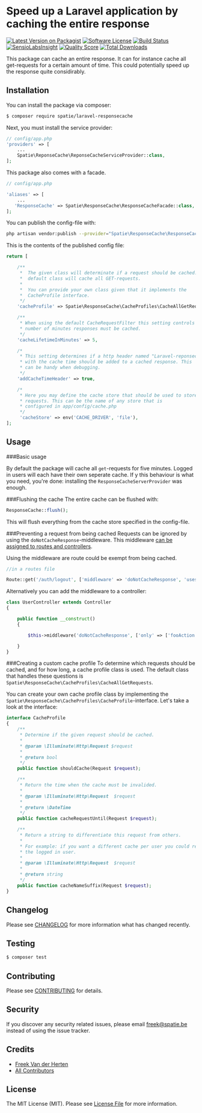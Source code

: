 # Speed up a Laravel application by caching the entire response

[![Latest Version on Packagist](https://img.shields.io/packagist/v/spatie/laravel-responsecache.svg?style=flat-square)](https://packagist.org/packages/spatie/laravel-responsecache)
[![Software License](https://img.shields.io/badge/license-MIT-brightgreen.svg?style=flat-square)](LICENSE.md)
[![Build Status](https://img.shields.io/travis/spatie/laravel-responsecache/master.svg?style=flat-square)](https://travis-ci.org/spatie/laravel-responsecache)
[![SensioLabsInsight](https://img.shields.io/sensiolabs/i/2a710105-29e4-410b-892f-6dfb89220172.svg?style=flat-square)](https://insight.sensiolabs.com/projects/2a710105-29e4-410b-892f-6dfb89220172)
[![Quality Score](https://img.shields.io/scrutinizer/g/spatie/laravel-responsecache.svg?style=flat-square)](https://scrutinizer-ci.com/g/spatie/laravel-responsecache)
[![Total Downloads](https://img.shields.io/packagist/dt/spatie/laravel-responsecache.svg?style=flat-square)](https://packagist.org/packages/spatie/laravel-responsecache)

This package can cache an entire response. It can for instance cache all get-requests for a certain amount of time. This could potentially speed up the response quite considirably.

## Installation

You can install the package via composer:
``` bash
$ composer require spatie/laravel-responsecache
```

Next, you must install the service provider:

```php
// config/app.php
'providers' => [
    ...
    Spatie\ReponseCache\ReponseCacheServiceProvider::class,
];
```

This package also comes with a facade.

```php
// config/app.php

'aliases' => [
	...
   'ResponseCache' => Spatie\ResponseCache\ResponseCacheFacade::class,
];
```

You can publish the config-file with:
```bash
php artisan vendor:publish --provider="Spatie\ResponseCache\ResponseCacheServiceProvider"
```

This is the contents of the published config file:

```php
return [

    /**
     *  The given class will determinate if a request should be cached. The
     *  default class will cache all GET-requests.
     *
     *  You can provide your own class given that it implements the
     *  CacheProfile interface.
     */
    'cacheProfile' => Spatie\ResponseCache\CacheProfiles\CacheAllGetRequests::class,

    /**
     * When using the default CacheRequestFilter this setting controls the
     * number of minutes responses must be cached.
     */
    'cacheLifetimeInMinutes' => 5,

    /*
     * This setting determines if a http header named "Laravel-reponsecache"
     * with the cache time should be added to a cached response. This
     * can be handy when debugging.
     */
    'addCacheTimeHeader' => true,

    /*
     * Here you may define the cache store that should be used to store
     * requests. This can be the name of any store that is
     * configured in app/config/cache.php
     */
     'cacheStore' => env('CACHE_DRIVER', 'file'),
];


```

## Usage

###Basic usage

By default the package will cache all `get`-requests for five minutes. Logged in users will each have their own seperate cache. If y this behaviour is what you need, you're done: installing the `ResponseCacheServerProvider` was enough.


###Flushing the cache
The entire cache can be flushed with:
```php
ResponseCache::flush();
```
This will flush everything from the cache store specified in the config-file.

###Preventing a request from being cached
Requests can be ignored by using the `doNotCacheResponse`-middleware. This middleware [can be assigned to routes and controllers](http://laravel.com/docs/master/controllers#controller-middleware).

Using the middleware are route could be exempt from being cached.
```php
//in a routes file

Route::get('/auth/logout', ['middleware' => 'doNotCacheResponse', 'uses' => 'AuthController@getLogout']);
```

Alternatively you can add the middleware to a controller:
```php
class UserController extends Controller
{

    public function __construct()
    {

        $this->middleware('doNotCacheResponse', ['only' => ['fooAction', 'barAction']]);

    }
}
```


###Creating a custom cache profile
To determine which requests should be cached, and for how long, a cache profile class is used. The default class that handles these questions is `Spatie\ResponseCache\CacheProfiles\CacheAllGetRequests`. 

You can create your own cache profile class by implementing the `
Spatie\ResponseCache\CacheProfiles\CacheProfile`-interface. Let's take a look at the interface:

```php
interface CacheProfile
{
    /**
     * Determine if the given request should be cached.
     *
     * @param \Illuminate\Http\Request $request
     *
     * @return bool
     */
    public function shouldCache(Request $request);

    /**
     * Return the time when the cache must be invalided.
     *
     * @param \Illuminate\Http\Request  $request
     *
     * @return \DateTime
     */
    public function cacheRequestUntil(Request $request);

    /**
     * Return a string to differentiate this request from others.
     *
     * For example: if you want a different cache per user you could return the id of
     * the logged in user.
     *
     * @param \Illuminate\Http\Request  $request
     *
     * @return string
     */
    public function cacheNameSuffix(Request $request);
}
```





## Changelog

Please see [CHANGELOG](CHANGELOG.md) for more information what has changed recently.

## Testing

``` bash
$ composer test
```

## Contributing

Please see [CONTRIBUTING](CONTRIBUTING.md) for details.

## Security

If you discover any security related issues, please email freek@spatie.be instead of using the issue tracker.

## Credits

- [Freek Van der Herten](https://github.com/freekmurze)
- [All Contributors](../../contributors)

## License

The MIT License (MIT). Please see [License File](LICENSE.md) for more information.
